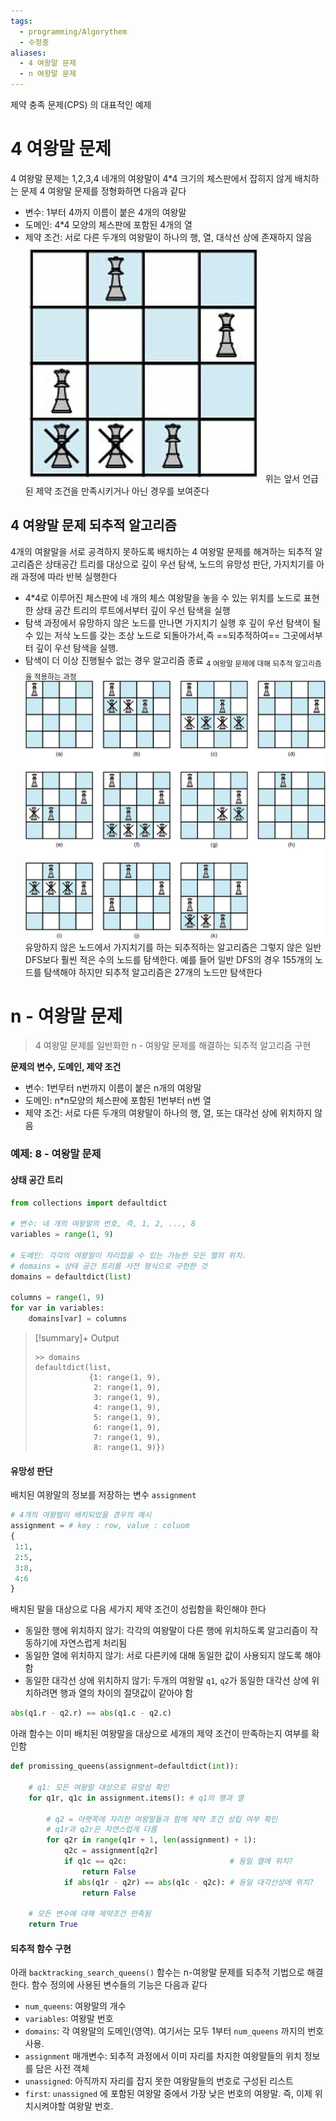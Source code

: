 ```yaml
---
tags:
  - programming/Algorythem
  - 수정중
aliases:
  - 4 여왕말 문제
  - n 여왕말 문제
---
```

제약 충족 문제(CPS) 의 대표적인 예제
# 4 여왕말 문제
4 여왕말 문제는 1,2,3,4 네개의 여왕말이 4\*4 크기의 체스판에서 잡히지 않게 배치하는 문제
4 여왕말 문제를 정형화하면 다음과 같다
- 변수: 1부터 4까지 이름이 붙은 4개의 여왕말
- 도메인: 4\*4 모양의 체스판에 포함된 4개의 열
- 제약 조건: 서로 다른 두개의 여왕말이 하나의 행, 열, 대삭선 상에 존재하지 않음
![|200](https://raw.githubusercontent.com/codingalzi/algopy/master/jupyter-book/imgs/algo05/algo05-01a.png)
위는 앞서 언급된 제약 조건을 만족시키거나 아닌 경우를 보여준다
## 4 여왕말 문제 되추적 알고리즘
4개의 여왈말을 서로 공격하지 못하도록 배치하는 4 여왕말 문제를 해겨하는 되추적 알고리즘은 상태공간 트리를 대상으로 깊이 우선 탐색, 노드의 유망성 판단, 가지치기를 아래 과정에 따라 반복 실행한다
 - 4\*4로 이루어진 체스판에 네 개의 체스 여왕말을 놓을 수 있는 위치를 노드로 표현한 상태 공간 트리의 루트에서부터 깊이 우선 탐색을 실행
 - 탐색 과정에서 유망하지 않은 노드를 만나면 가지치기 실행 후 깊이 우선 탐색이 될수 있는 저삭 노드를 갖는 조상 노드로 되돌아가서,즉 ==되추적하여== 그곳에서부터 깊이 우선 탐색을 실행.
 - 탐색이 더 이상 진행될수 없는 경우 알고리즘 종료
<sub>4 여왕말 문제에 대해 되추적 알고리즘을 적용하는 과정</sub>
![](https://raw.githubusercontent.com/codingalzi/algopy/master/jupyter-book/imgs/algo05/algo05-06.png)
유망하지 않은 노드에서 가지치기를 하는 되추적하는 알고리즘은 그렇지 않은 일반 DFS보다 훨씬 적은 수의 노드를 탐색한다. 예를 들어 일반 DFS의 경우 155개의 노드를 탐색해야 하지만 되추적 알고리즘은 27개의 노드만 탐색한다
# n - 여왕말 문제
> 4 여왕말 문제를 일반화한 n - 여왕말 문제를 해결하는 되추적 알고리즘 구현

**문제의 변수, 도메인, 제약 조건**
- 변수: 1번무터 n번까지 이름이 붙은 n개의 여왕말
- 도메인: n\*n모양의 체스판에 포함된 1번부터 n번 열
- 제약 조건: 서로 다른 두개의 여왕말이 하나의 행, 열, 또는 대각선 상에 위치하지 않음
### 예제: 8 - 여왕말 문제
#### 상태 공간 트리
```python
from collections import defaultdict

# 변수: 네 개의 여왕말의 번호, 즉, 1, 2, ..., 8
variables = range(1, 9)

# 도메인: 각각의 여왕말이 자리잡을 수 있는 가능한 모든 열의 위치. 
# domains = 상태 공간 트리를 사전 형식으로 구현한 것
domains = defaultdict(list)

columns = range(1, 9)
for var in variables:
    domains[var] = columns
```
> [!summary]+ Output
> ```
> >> domains
> defaultdict(list,
>             {1: range(1, 9),
>              2: range(1, 9),
>              3: range(1, 9),
>              4: range(1, 9),
>              5: range(1, 9),
>              6: range(1, 9),
>              7: range(1, 9),
>              8: range(1, 9)})
> ```
#### 유망성 판단
배치된 여왕말의 정보를 저장하는 변수 `assignment`
```python
# 4개의 여왕발이 배치되었을 경우의 예시
assignment = # key : row, value : coluom
{
 1:1,
 2:5,
 3:8,
 4:6
}
```
배치된 말을 대상으로 다음 세가지 제약 조건이 성립함을 확인해야 한다
- 동일한 행에 위치하지 않기: 각각의 여왕말이 다른 행에 위치하도록 알고리즘이 작동하기에 자연스럽게 처리됨
- 동일한 열에 위치하지 않기: 서로 다른키에 대해 동일한 값이 사용되지 않도록 해야 함
- 동일한 대각선 상에 위치하지 않기: 두개의 여왕말 `q1`, `q2`가 동일한 대각선 상에 위치하려면 행과 열의 차이의 절댓값이 같아야 함
```python
abs(q1.r - q2.r) == abs(q1.c - q2.c)
```
아래 함수는 이미 배치된 여왕말을 대상으로 세개의 제약 조건이 만족하는지 여부를 확인함
```python
def promissing_queens(assignment=defaultdict(int)):

    # q1: 모든 여왕말 대상으로 유망성 확인
    for q1r, q1c in assignment.items(): # q1의 행과 열

        # q2 = 아랫쪽에 자리한 여왕말들과 함께 제약 조건 성립 여부 확인
        # q1r과 q2r은 자연스럽게 다름
        for q2r in range(q1r + 1, len(assignment) + 1): 
            q2c = assignment[q2r]
            if q1c == q2c:                       # 동일 열에 위치?
                return False
            if abs(q1r - q2r) == abs(q1c - q2c): # 동일 대각선상에 위치?
                return False 

    # 모든 변수에 대해 제약조건 만족됨
    return True 
```
#### 되추적 함수 구현
아래 `backtracking_search_queens()` 함수는 n-여왕말 문제를 되추적 기법으로 해결한다. 함수 정의에 사용된 변수들의 기능은 다음과 같다
- `num_queens`: 여왕말의 개수
- `variables`: 여왕말 번호
- `domains`: 각 여왕말의 도메인(영역). 여기서는 모두 1부터 `num_queens` 까지의 번호 사용.
- `assignment` 매개변수: 되추적 과정에서 이미 자리를 차지한 여왕말들의 위치 정보를 담은 사전 객체
- `unassigned`: 아직까지 자리를 잡지 못한 여왕말들의 번호로 구성된 리스트
- `first`: `unassigned` 에 포함된 여왕말 중에서 가장 낮은 번호의 여왕말. 즉, 이제 위치시켜야할 여왕말 번호.